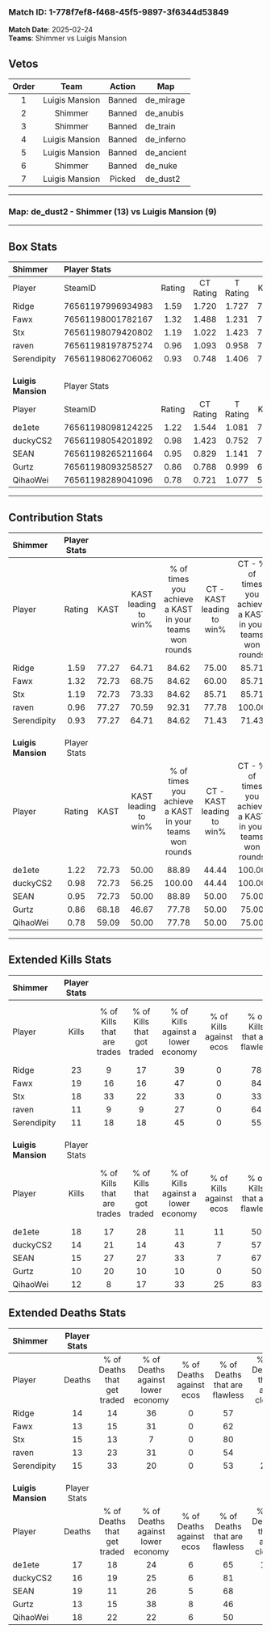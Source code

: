 ### Match ID: 1-778f7ef8-f468-45f5-9897-3f6344d53849  
**Match Date**: 2025-02-24  
**Teams**: Shimmer vs Luigis Mansion  

## Vetos  

| Order | Team | Action | Map |
| :---: | :--: | :----: | --- |
| 1 | Luigis Mansion | Banned | de_mirage |
| 2 | Shimmer | Banned | de_anubis |
| 3 | Shimmer | Banned | de_train |
| 4 | Luigis Mansion | Banned | de_inferno |
| 5 | Luigis Mansion | Banned | de_ancient |
| 6 | Shimmer | Banned | de_nuke |
| 7 | Luigis Mansion | Picked | de_dust2 |

---  

### **Map**: de_dust2 - Shimmer (13) vs Luigis Mansion (9)  
---  

## Box Stats  

| **Shimmer**        | Player Stats      |        |           |          |       |       |       |         |        |      |     |
| :- | :- | :-: | :-: | :-: | :-: | :-: | :-: | :-: | :-: | :-: | :-: |
| Player             | SteamID           | Rating | CT Rating | T Rating | KAST  |  ADR  | Kills | Assists | Deaths | K/D  | HS% |
| Ridge              | 76561197996934983 |  1.59  |   1.720   |  1.727   | 77.27 | 117.9 |  23   |    5    |   14   | 1.64 | 60  |
| Fawx               | 76561198001782167 |  1.32  |   1.488   |  1.231   | 72.73 | 85.0  |  19   |    6    |   13   | 1.46 | 31  |
| Stx                | 76561198079420802 |  1.19  |   1.022   |  1.423   | 72.73 | 74.7  |  18   |    3    |   15   | 1.20 | 61  |
| raven              | 76561198197875274 |  0.96  |   1.093   |  0.958   | 77.27 | 62.0  |  11   |    4    |   13   | 0.85 | 72  |
| Serendipity        | 76561198062706062 |  0.93  |   0.748   |  1.406   | 77.27 | 62.5  |  11   |    7    |   15   | 0.73 | 18  |
|                    |                   |        |           |          |       |       |       |         |        |      |     |
|                    |                   |        |           |          |       |       |       |         |        |      |     |
|                    |                   |        |           |          |       |       |       |         |        |      |     |
| **Luigis Mansion** | Player Stats      |        |           |          |       |       |       |         |        |      |     |
| Player             | SteamID           | Rating | CT Rating | T Rating | KAST  |  ADR  | Kills | Assists | Deaths | K/D  | HS% |
| de1ete             | 76561198098124225 |  1.22  |   1.544   |  1.081   | 72.73 | 92.6  |  18   |    7    |   17   | 1.06 | 55  |
| duckyCS2           | 76561198054201892 |  0.98  |   1.423   |  0.752   | 72.73 | 66.1  |  14   |    4    |   16   | 0.88 | 42  |
| SEAN               | 76561198265211664 |  0.95  |   0.829   |  1.141   | 72.73 | 65.7  |  15   |    4    |   19   | 0.79 | 40  |
| Gurtz              | 76561198093258527 |  0.86  |   0.788   |  0.999   | 68.18 | 61.0  |  10   |    5    |   13   | 0.77 | 70  |
| QihaoWei           | 76561198289041096 |  0.78  |   0.721   |  1.077   | 59.09 | 71.7  |  12   |    4    |   18   | 0.67 | 25  |
---  

## Contribution Stats  

| **Shimmer**        | Player Stats |       |                      |                                                        |                           |                                                             |                          |                                                            |
| :- | :-: | :-: | :-: | :-: | :-: | :-: | :-: | :-: |
| Player             |    Rating    | KAST  | KAST leading to win% | % of times you achieve a KAST in your teams won rounds | CT - KAST leading to win% | CT - % of times you achieve a KAST in your teams won rounds | T - KAST leading to win% | T - % of times you achieve a KAST in your teams won rounds |
| Ridge              |     1.59     | 77.27 |        64.71         |                         84.62                          |           75.00           |                            85.71                            |          55.56           |                           83.33                            |
| Fawx               |     1.32     | 72.73 |        68.75         |                         84.62                          |           60.00           |                            85.71                            |          83.33           |                           83.33                            |
| Stx                |     1.19     | 72.73 |        73.33         |                         84.62                          |           85.71           |                            85.71                            |          62.50           |                           83.33                            |
| raven              |     0.96     | 77.27 |        70.59         |                         92.31                          |           77.78           |                           100.00                            |          62.50           |                           83.33                            |
| Serendipity        |     0.93     | 77.27 |        64.71         |                         84.62                          |           71.43           |                            71.43                            |          60.00           |                           100.00                           |
|                    |              |       |                      |                                                        |                           |                                                             |                          |                                                            |
|                    |              |       |                      |                                                        |                           |                                                             |                          |                                                            |
|                    |              |       |                      |                                                        |                           |                                                             |                          |                                                            |
| **Luigis Mansion** | Player Stats |       |                      |                                                        |                           |                                                             |                          |                                                            |
| Player             |    Rating    | KAST  | KAST leading to win% | % of times you achieve a KAST in your teams won rounds | CT - KAST leading to win% | CT - % of times you achieve a KAST in your teams won rounds | T - KAST leading to win% | T - % of times you achieve a KAST in your teams won rounds |
| de1ete             |     1.22     | 72.73 |        50.00         |                         88.89                          |           44.44           |                           100.00                            |          57.14           |                           80.00                            |
| duckyCS2           |     0.98     | 72.73 |        56.25         |                         100.00                         |           44.44           |                           100.00                            |          71.43           |                           100.00                           |
| SEAN               |     0.95     | 72.73 |        50.00         |                         88.89                          |           50.00           |                            75.00                            |          50.00           |                           100.00                           |
| Gurtz              |     0.86     | 68.18 |        46.67         |                         77.78                          |           50.00           |                            75.00                            |          44.44           |                           80.00                            |
| QihaoWei           |     0.78     | 59.09 |        50.00         |                         77.78                          |           50.00           |                            75.00                            |          50.00           |                           80.00                            |
---  

## Extended Kills Stats  

| **Shimmer**        | Player Stats |                            |                            |                                    |                         |                              |                                 |                                       |                    |           |
| :- | :-: | :-: | :-: | :-: | :-: | :-: | :-: | :-: | :-: | :-: |
| Player             |    Kills     | % of Kills that are trades | % of Kills that got traded | % of Kills against a lower economy | % of Kills against ecos | % of Kills that are flawless | % of Kills that are close duels | % of Kills that are assisted by flash | Pistol Round Kills | AWP Kills |
| Ridge              |      23      |             9              |             17             |                 39                 |            0            |              78              |                4                |                   4                   |         0          |     1     |
| Fawx               |      19      |             16             |             16             |                 47                 |            0            |              84              |                0                |                   0                   |         12         |     2     |
| Stx                |      18      |             33             |             22             |                 33                 |            0            |              33              |                0                |                   0                   |         0          |     1     |
| raven              |      11      |             9              |             9              |                 27                 |            0            |              64              |                0                |                  18                   |         0          |     1     |
| Serendipity        |      11      |             18             |             18             |                 45                 |            0            |              55              |               18                |                   0                   |         0          |     0     |
|                    |              |                            |                            |                                    |                         |                              |                                 |                                       |                    |           |
|                    |              |                            |                            |                                    |                         |                              |                                 |                                       |                    |           |
|                    |              |                            |                            |                                    |                         |                              |                                 |                                       |                    |           |
| **Luigis Mansion** | Player Stats |                            |                            |                                    |                         |                              |                                 |                                       |                    |           |
| Player             |    Kills     | % of Kills that are trades | % of Kills that got traded | % of Kills against a lower economy | % of Kills against ecos | % of Kills that are flawless | % of Kills that are close duels | % of Kills that are assisted by flash | Pistol Round Kills | AWP Kills |
| de1ete             |      18      |             17             |             28             |                 11                 |           11            |              50              |               11                |                   6                   |         1          |     4     |
| duckyCS2           |      14      |             21             |             14             |                 43                 |            7            |              57              |                7                |                   0                   |         0          |     2     |
| SEAN               |      15      |             27             |             27             |                 33                 |            7            |              67              |               13                |                   7                   |         0          |     2     |
| Gurtz              |      10      |             20             |             10             |                 10                 |            0            |              50              |                0                |                   0                   |         0          |     2     |
| QihaoWei           |      12      |             8              |             17             |                 33                 |           25            |              83              |                8                |                  17                   |         3          |     0     |
## Extended Deaths Stats  

| **Shimmer**        | Player Stats |                             |                                   |                          |                               |                            |                           |               |
| :- | :-: | :-: | :-: | :-: | :-: | :-: | :-: | :-: |
| Player             |    Deaths    | % of Deaths that get traded | % of Deaths against lower economy | % of Deaths against ecos | % of Deaths that are flawless | % of Deaths that are close | % of Deaths while blinded | Deaths to AWP |
| Ridge              |      14      |             14              |                36                 |            0             |              57               |             7              |             0             |       0       |
| Fawx               |      13      |             15              |                31                 |            0             |              62               |             8              |             8             |       1       |
| Stx                |      15      |             13              |                 7                 |            0             |              80               |             7              |             7             |       1       |
| raven              |      13      |             23              |                31                 |            0             |              54               |             0              |             8             |       1       |
| Serendipity        |      15      |             33              |                20                 |            0             |              53               |             20             |             7             |       1       |
|                    |              |                             |                                   |                          |                               |                            |                           |               |
|                    |              |                             |                                   |                          |                               |                            |                           |               |
|                    |              |                             |                                   |                          |                               |                            |                           |               |
| **Luigis Mansion** | Player Stats |                             |                                   |                          |                               |                            |                           |               |
| Player             |    Deaths    | % of Deaths that get traded | % of Deaths against lower economy | % of Deaths against ecos | % of Deaths that are flawless | % of Deaths that are close | % of Deaths while blinded | Deaths to AWP |
| de1ete             |      17      |             18              |                24                 |            6             |              65               |             12             |             6             |       2       |
| duckyCS2           |      16      |             19              |                25                 |            6             |              81               |             0              |             0             |       5       |
| SEAN               |      19      |             11              |                26                 |            5             |              68               |             0              |             5             |       2       |
| Gurtz              |      13      |             15              |                38                 |            8             |              46               |             0              |             0             |       1       |
| QihaoWei           |      18      |             22              |                22                 |            6             |              50               |             6              |             6             |       2       |
